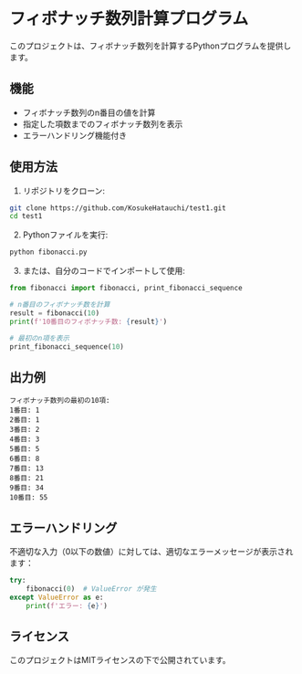 # フィボナッチ数列計算プログラム

このプロジェクトは、フィボナッチ数列を計算するPythonプログラムを提供します。

## 機能

- フィボナッチ数列のn番目の値を計算
- 指定した項数までのフィボナッチ数列を表示
- エラーハンドリング機能付き

## 使用方法

1. リポジトリをクローン:
```bash
git clone https://github.com/KosukeHatauchi/test1.git
cd test1
```

2. Pythonファイルを実行:
```bash
python fibonacci.py
```

3. または、自分のコードでインポートして使用:
```python
from fibonacci import fibonacci, print_fibonacci_sequence

# n番目のフィボナッチ数を計算
result = fibonacci(10)
print(f'10番目のフィボナッチ数: {result}')

# 最初のn項を表示
print_fibonacci_sequence(10)
```

## 出力例

```
フィボナッチ数列の最初の10項:
1番目: 1
2番目: 1
3番目: 2
4番目: 3
5番目: 5
6番目: 8
7番目: 13
8番目: 21
9番目: 34
10番目: 55
```

## エラーハンドリング

不適切な入力（0以下の数値）に対しては、適切なエラーメッセージが表示されます：

```python
try:
    fibonacci(0)  # ValueError が発生
except ValueError as e:
    print(f'エラー: {e}')
```

## ライセンス

このプロジェクトはMITライセンスの下で公開されています。